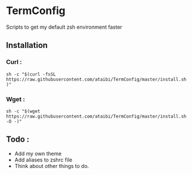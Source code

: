 # TermConfig
Scripts to get my default zsh environment faster

## Installation
### Curl :
  `sh -c "$(curl -fsSL https://raw.githubusercontent.com/ataibi/TermConfig/master/install.sh )"`
### Wget :
  `sh -c "$(wget https://raw.githubusercontent.com/ataibi/TermConfig/master/install.sh -O -)"`

## Todo :
  - Add my own theme
  - Add aliases to zshrc file
  - Think about other things to do.
